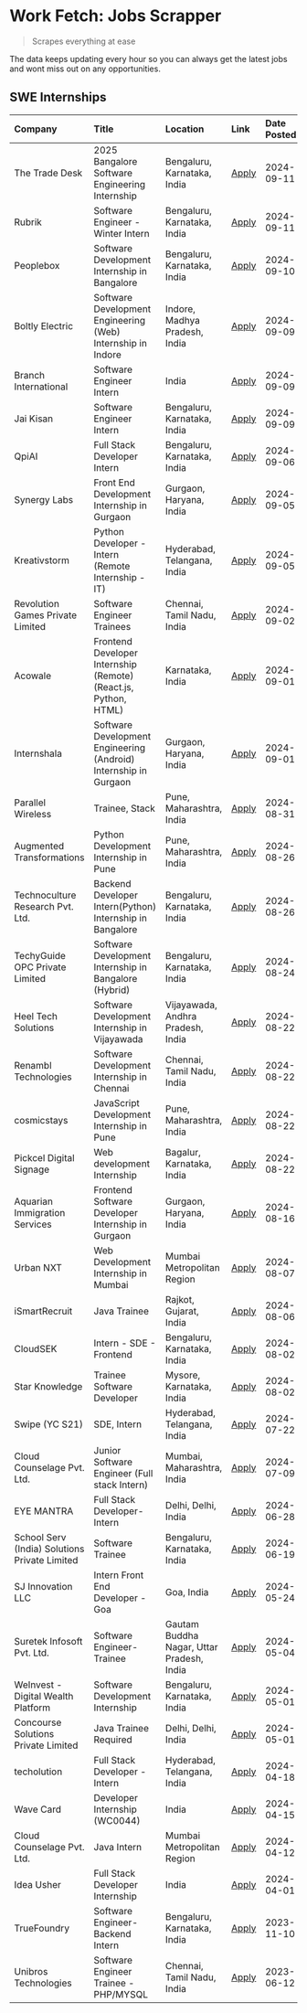 # Work Fetch: Jobs Scrapper
> Scrapes everything at ease

The data keeps updating every hour so you can always get the latest jobs and wont miss out on any opportunities.

## SWE Internships
<!--START_SECTION:workfetch-->
| Company                                       | Title                                                            | Location                                  | Link                                                                                                                                                                                                                                                                                      | Date Posted   |
|:----------------------------------------------|:-----------------------------------------------------------------|:------------------------------------------|:------------------------------------------------------------------------------------------------------------------------------------------------------------------------------------------------------------------------------------------------------------------------------------------|:--------------|
| The Trade Desk                                | 2025 Bangalore Software Engineering Internship                   | Bengaluru, Karnataka, India               | [Apply](https://in.linkedin.com/jobs/view/2025-bangalore-software-engineering-internship-at-the-trade-desk-3987456531?position=5&pageNum=0&refId=Mn3cBNjdcHPToTsR7uNdsw%3D%3D&trackingId=a4ucBkTDj86Mm8rbuRIb6Q%3D%3D&trk=public_jobs_jserp-result_search-card)                           | 2024-09-11    |
| Rubrik                                        | Software Engineer - Winter Intern                                | Bengaluru, Karnataka, India               | [Apply](https://in.linkedin.com/jobs/view/software-engineer-winter-intern-at-rubrik-4006567784?position=8&pageNum=0&refId=Mn3cBNjdcHPToTsR7uNdsw%3D%3D&trackingId=bQTXqVPqg4nCi01CUOfMeg%3D%3D&trk=public_jobs_jserp-result_search-card)                                                  | 2024-09-11    |
| Peoplebox                                     | Software Development Internship in Bangalore                     | Bengaluru, Karnataka, India               | [Apply](https://in.linkedin.com/jobs/view/software-development-internship-in-bangalore-at-peoplebox-4022411601?position=6&pageNum=0&refId=Mn3cBNjdcHPToTsR7uNdsw%3D%3D&trackingId=r8uzNCo9VT%2BGOvkSo%2B4okA%3D%3D&trk=public_jobs_jserp-result_search-card)                              | 2024-09-10    |
| Boltly Electric                               | Software Development Engineering (Web) Internship in Indore      | Indore, Madhya Pradesh, India             | [Apply](https://in.linkedin.com/jobs/view/software-development-engineering-web-internship-in-indore-at-boltly-electric-4021686267?position=10&pageNum=0&refId=Mn3cBNjdcHPToTsR7uNdsw%3D%3D&trackingId=6BwAE01Gpn6SysK4BwRt0w%3D%3D&trk=public_jobs_jserp-result_search-card)              | 2024-09-09    |
| Branch International                          | Software Engineer Intern                                         | India                                     | [Apply](https://in.linkedin.com/jobs/view/software-engineer-intern-at-branch-international-3360513601?position=21&pageNum=0&refId=Mn3cBNjdcHPToTsR7uNdsw%3D%3D&trackingId=5xLBrUtAj9M92eVsMm7oJA%3D%3D&trk=public_jobs_jserp-result_search-card)                                          | 2024-09-09    |
| Jai Kisan                                     | Software Engineer Intern                                         | Bengaluru, Karnataka, India               | [Apply](https://in.linkedin.com/jobs/view/software-engineer-intern-at-jai-kisan-4024075360?position=32&pageNum=0&refId=Mn3cBNjdcHPToTsR7uNdsw%3D%3D&trackingId=hS8pgoOznw2BhtGalujnNA%3D%3D&trk=public_jobs_jserp-result_search-card)                                                     | 2024-09-09    |
| QpiAI                                         | Full Stack Developer Intern                                      | Bengaluru, Karnataka, India               | [Apply](https://in.linkedin.com/jobs/view/full-stack-developer-intern-at-qpiai-4017395346?position=50&pageNum=0&refId=Mn3cBNjdcHPToTsR7uNdsw%3D%3D&trackingId=tTqxE4ErL03HrNflseyieA%3D%3D&trk=public_jobs_jserp-result_search-card)                                                      | 2024-09-06    |
| Synergy Labs                                  | Front End Development Internship in Gurgaon                      | Gurgaon, Haryana, India                   | [Apply](https://in.linkedin.com/jobs/view/front-end-development-internship-in-gurgaon-at-synergy-labs-4018742698?position=25&pageNum=0&refId=Mn3cBNjdcHPToTsR7uNdsw%3D%3D&trackingId=LFxdzpEZSw%2BOEwKsM3YPGA%3D%3D&trk=public_jobs_jserp-result_search-card)                             | 2024-09-05    |
| Kreativstorm                                  | Python Developer - Intern (Remote Internship - IT)               | Hyderabad, Telangana, India               | [Apply](https://in.linkedin.com/jobs/view/python-developer-intern-remote-internship-it-at-kreativstorm-4018537919?position=42&pageNum=0&refId=Mn3cBNjdcHPToTsR7uNdsw%3D%3D&trackingId=0KaRgtw4%2FFlFUoUR%2BCRgJg%3D%3D&trk=public_jobs_jserp-result_search-card)                          | 2024-09-05    |
| Revolution Games Private Limited              | Software Engineer Trainees                                       | Chennai, Tamil Nadu, India                | [Apply](https://in.linkedin.com/jobs/view/software-engineer-trainees-at-revolution-games-private-limited-4015912927?position=43&pageNum=0&refId=Mn3cBNjdcHPToTsR7uNdsw%3D%3D&trackingId=33VUVf6Hxe1lparReTlO9Q%3D%3D&trk=public_jobs_jserp-result_search-card)                            | 2024-09-02    |
| Acowale                                       | Frontend Developer Internship (Remote) (React.js, Python, HTML)  | Karnataka, India                          | [Apply](https://in.linkedin.com/jobs/view/frontend-developer-internship-remote-react-js-python-html-at-acowale-4014663920?position=2&pageNum=0&refId=Mn3cBNjdcHPToTsR7uNdsw%3D%3D&trackingId=w7lBqarYNyrkyckk0%2B0eJg%3D%3D&trk=public_jobs_jserp-result_search-card)                     | 2024-09-01    |
| Internshala                                   | Software Development Engineering (Android) Internship in Gurgaon | Gurgaon, Haryana, India                   | [Apply](https://in.linkedin.com/jobs/view/software-development-engineering-android-internship-in-gurgaon-at-internshala-4015471580?position=9&pageNum=0&refId=Mn3cBNjdcHPToTsR7uNdsw%3D%3D&trackingId=oTy5iGAxAt8yaVXQWT7KMw%3D%3D&trk=public_jobs_jserp-result_search-card)              | 2024-09-01    |
| Parallel Wireless                             | Trainee, Stack                                                   | Pune, Maharashtra, India                  | [Apply](https://in.linkedin.com/jobs/view/trainee-stack-at-parallel-wireless-3905689841?position=48&pageNum=0&refId=Mn3cBNjdcHPToTsR7uNdsw%3D%3D&trackingId=vxES%2BK5Ht2aer4XX4gzxlQ%3D%3D&trk=public_jobs_jserp-result_search-card)                                                      | 2024-08-31    |
| Augmented Transformations                     | Python Development Internship in Pune                            | Pune, Maharashtra, India                  | [Apply](https://in.linkedin.com/jobs/view/python-development-internship-in-pune-at-augmented-transformations-4010741884?position=16&pageNum=0&refId=Mn3cBNjdcHPToTsR7uNdsw%3D%3D&trackingId=4azUhwaCqhZUh8W8fUFJEQ%3D%3D&trk=public_jobs_jserp-result_search-card)                        | 2024-08-26    |
| Technoculture Research Pvt. Ltd.              | Backend Developer Intern(Python) Internship in Bangalore         | Bengaluru, Karnataka, India               | [Apply](https://in.linkedin.com/jobs/view/backend-developer-intern-python-internship-in-bangalore-at-technoculture-research-pvt-ltd-4010744714?position=34&pageNum=0&refId=Mn3cBNjdcHPToTsR7uNdsw%3D%3D&trackingId=83tzVznKe3qZiFRnGbH2bQ%3D%3D&trk=public_jobs_jserp-result_search-card) | 2024-08-26    |
| TechyGuide OPC Private Limited                | Software Development Internship in Bangalore (Hybrid)            | Bengaluru, Karnataka, India               | [Apply](https://in.linkedin.com/jobs/view/software-development-internship-in-bangalore-hybrid-at-techyguide-opc-private-limited-4009591646?position=41&pageNum=0&refId=Mn3cBNjdcHPToTsR7uNdsw%3D%3D&trackingId=vpT1MBtghiTd%2Ff1jvVU%2Biw%3D%3D&trk=public_jobs_jserp-result_search-card) | 2024-08-24    |
| Heel Tech Solutions                           | Software Development Internship in Vijayawada                    | Vijayawada, Andhra Pradesh, India         | [Apply](https://in.linkedin.com/jobs/view/software-development-internship-in-vijayawada-at-heel-tech-solutions-4007906692?position=23&pageNum=0&refId=Mn3cBNjdcHPToTsR7uNdsw%3D%3D&trackingId=EOH5uz8Kgw5LxI23ACJS%2Fw%3D%3D&trk=public_jobs_jserp-result_search-card)                    | 2024-08-22    |
| Renambl Technologies                          | Software Development Internship in Chennai                       | Chennai, Tamil Nadu, India                | [Apply](https://in.linkedin.com/jobs/view/software-development-internship-in-chennai-at-renambl-technologies-4007910299?position=27&pageNum=0&refId=Mn3cBNjdcHPToTsR7uNdsw%3D%3D&trackingId=J48zHzC76JxLFlguPgZ%2BIA%3D%3D&trk=public_jobs_jserp-result_search-card)                      | 2024-08-22    |
| cosmicstays                                   | JavaScript Development Internship in Pune                        | Pune, Maharashtra, India                  | [Apply](https://in.linkedin.com/jobs/view/javascript-development-internship-in-pune-at-cosmicstays-4007904825?position=46&pageNum=0&refId=Mn3cBNjdcHPToTsR7uNdsw%3D%3D&trackingId=787%2B4Pq9KLWhrG4KjkY%2FrA%3D%3D&trk=public_jobs_jserp-result_search-card)                              | 2024-08-22    |
| Pickcel Digital Signage                       | Web development Internship                                       | Bagalur, Karnataka, India                 | [Apply](https://in.linkedin.com/jobs/view/web-development-internship-at-pickcel-digital-signage-4005388106?position=58&pageNum=0&refId=Mn3cBNjdcHPToTsR7uNdsw%3D%3D&trackingId=F9ZhyPhv%2BMD4UdGlpWHnQw%3D%3D&trk=public_jobs_jserp-result_search-card)                                   | 2024-08-22    |
| Aquarian Immigration Services                 | Frontend Software Developer Internship in Gurgaon                | Gurgaon, Haryana, India                   | [Apply](https://in.linkedin.com/jobs/view/frontend-software-developer-internship-in-gurgaon-at-aquarian-immigration-services-4003119832?position=54&pageNum=0&refId=Mn3cBNjdcHPToTsR7uNdsw%3D%3D&trackingId=f7kTx2pZZ%2BkucUIaINeNhA%3D%3D&trk=public_jobs_jserp-result_search-card)      | 2024-08-16    |
| Urban NXT                                     | Web Development Internship in Mumbai                             | Mumbai Metropolitan Region                | [Apply](https://in.linkedin.com/jobs/view/web-development-internship-in-mumbai-at-urban-nxt-3995561641?position=56&pageNum=0&refId=Mn3cBNjdcHPToTsR7uNdsw%3D%3D&trackingId=f34rGxNkuVw9H4HkewO7LA%3D%3D&trk=public_jobs_jserp-result_search-card)                                         | 2024-08-07    |
| iSmartRecruit                                 | Java Trainee                                                     | Rajkot, Gujarat, India                    | [Apply](https://in.linkedin.com/jobs/view/java-trainee-at-ismartrecruit-3992301825?position=26&pageNum=0&refId=Mn3cBNjdcHPToTsR7uNdsw%3D%3D&trackingId=p%2F1uSF9LwMopIOmhfpDNDw%3D%3D&trk=public_jobs_jserp-result_search-card)                                                           | 2024-08-06    |
| CloudSEK                                      | Intern - SDE - Frontend                                          | Bengaluru, Karnataka, India               | [Apply](https://in.linkedin.com/jobs/view/intern-sde-frontend-at-cloudsek-3991574495?position=18&pageNum=0&refId=Mn3cBNjdcHPToTsR7uNdsw%3D%3D&trackingId=UvQsa8J58AGSgvmVT6kQlg%3D%3D&trk=public_jobs_jserp-result_search-card)                                                           | 2024-08-02    |
| Star Knowledge                                | Trainee Software Developer                                       | Mysore, Karnataka, India                  | [Apply](https://in.linkedin.com/jobs/view/trainee-software-developer-at-star-knowledge-3991516161?position=49&pageNum=0&refId=Mn3cBNjdcHPToTsR7uNdsw%3D%3D&trackingId=Pj8cEHHMxf0Jks388oiLSA%3D%3D&trk=public_jobs_jserp-result_search-card)                                              | 2024-08-02    |
| Swipe (YC S21)                                | SDE, Intern                                                      | Hyderabad, Telangana, India               | [Apply](https://in.linkedin.com/jobs/view/sde-intern-at-swipe-yc-s21-3980368092?position=52&pageNum=0&refId=Mn3cBNjdcHPToTsR7uNdsw%3D%3D&trackingId=oJRKd04obeN1XChLje%2BTmA%3D%3D&trk=public_jobs_jserp-result_search-card)                                                              | 2024-07-22    |
| Cloud Counselage Pvt. Ltd.                    | Junior Software Engineer (Full stack Intern)                     | Mumbai, Maharashtra, India                | [Apply](https://in.linkedin.com/jobs/view/junior-software-engineer-full-stack-intern-at-cloud-counselage-pvt-ltd-3967725851?position=14&pageNum=0&refId=Mn3cBNjdcHPToTsR7uNdsw%3D%3D&trackingId=h80tR54pQlzEGgJoYWwZgw%3D%3D&trk=public_jobs_jserp-result_search-card)                    | 2024-07-09    |
| EYE MANTRA                                    | Full Stack Developer- Intern                                     | Delhi, Delhi, India                       | [Apply](https://in.linkedin.com/jobs/view/full-stack-developer-intern-at-eye-mantra-3960988037?position=47&pageNum=0&refId=Mn3cBNjdcHPToTsR7uNdsw%3D%3D&trackingId=WqpxUqfiBXmwA%2BV73Kc7cw%3D%3D&trk=public_jobs_jserp-result_search-card)                                               | 2024-06-28    |
| School Serv (India) Solutions Private Limited | Software Trainee                                                 | Bengaluru, Karnataka, India               | [Apply](https://in.linkedin.com/jobs/view/software-trainee-at-school-serv-india-solutions-private-limited-3953917603?position=20&pageNum=0&refId=Mn3cBNjdcHPToTsR7uNdsw%3D%3D&trackingId=j%2FUYmAeJHssw0rEb3TPZPQ%3D%3D&trk=public_jobs_jserp-result_search-card)                         | 2024-06-19    |
| SJ Innovation LLC                             | Intern Front End Developer - Goa                                 | Goa, India                                | [Apply](https://in.linkedin.com/jobs/view/intern-front-end-developer-goa-at-sj-innovation-llc-3931678611?position=12&pageNum=0&refId=Mn3cBNjdcHPToTsR7uNdsw%3D%3D&trackingId=N2VtS3TdQ%2Bb19Rh2gpB5qg%3D%3D&trk=public_jobs_jserp-result_search-card)                                     | 2024-05-24    |
| Suretek Infosoft Pvt. Ltd.                    | Software Engineer-Trainee                                        | Gautam Buddha Nagar, Uttar Pradesh, India | [Apply](https://in.linkedin.com/jobs/view/software-engineer-trainee-at-suretek-infosoft-pvt-ltd-3916999948?position=37&pageNum=0&refId=Mn3cBNjdcHPToTsR7uNdsw%3D%3D&trackingId=pRZKr1UY%2BG8ttnOFaumfhw%3D%3D&trk=public_jobs_jserp-result_search-card)                                   | 2024-05-04    |
| WeInvest - Digital Wealth Platform            | Software Development Internship                                  | Bengaluru, Karnataka, India               | [Apply](https://in.linkedin.com/jobs/view/software-development-internship-at-weinvest-digital-wealth-platform-3912867225?position=3&pageNum=0&refId=Mn3cBNjdcHPToTsR7uNdsw%3D%3D&trackingId=sNSZDbwFLPeS8caE%2Fzu1Vw%3D%3D&trk=public_jobs_jserp-result_search-card)                      | 2024-05-01    |
| Concourse Solutions Private Limited           | Java Trainee Required                                            | Delhi, Delhi, India                       | [Apply](https://in.linkedin.com/jobs/view/java-trainee-required-at-concourse-solutions-private-limited-3912869388?position=11&pageNum=0&refId=Mn3cBNjdcHPToTsR7uNdsw%3D%3D&trackingId=M%2FD7SXB7f1afWWhzkPLLwA%3D%3D&trk=public_jobs_jserp-result_search-card)                            | 2024-05-01    |
| techolution                                   | Full Stack Developer - Intern                                    | Hyderabad, Telangana, India               | [Apply](https://in.linkedin.com/jobs/view/full-stack-developer-intern-at-techolution-3904814977?position=55&pageNum=0&refId=Mn3cBNjdcHPToTsR7uNdsw%3D%3D&trackingId=%2B%2BAfrgIFB0uEngXAxSqybw%3D%3D&trk=public_jobs_jserp-result_search-card)                                            | 2024-04-18    |
| Wave Card                                     | Developer Internship (WC0044)                                    | India                                     | [Apply](https://in.linkedin.com/jobs/view/developer-internship-wc0044-at-wave-card-3900079966?position=60&pageNum=0&refId=Mn3cBNjdcHPToTsR7uNdsw%3D%3D&trackingId=bJa2OB%2FH4YTpeXt75nHIkQ%3D%3D&trk=public_jobs_jserp-result_search-card)                                                | 2024-04-15    |
| Cloud Counselage Pvt. Ltd.                    | Java Intern                                                      | Mumbai Metropolitan Region                | [Apply](https://in.linkedin.com/jobs/view/java-intern-at-cloud-counselage-pvt-ltd-3896025667?position=38&pageNum=0&refId=Mn3cBNjdcHPToTsR7uNdsw%3D%3D&trackingId=wsxA3TQegSUi0OBzKCQBog%3D%3D&trk=public_jobs_jserp-result_search-card)                                                   | 2024-04-12    |
| Idea Usher                                    | Full Stack Developer Internship                                  | India                                     | [Apply](https://in.linkedin.com/jobs/view/full-stack-developer-internship-at-idea-usher-3879565540?position=22&pageNum=0&refId=Mn3cBNjdcHPToTsR7uNdsw%3D%3D&trackingId=6fCdnokGM2rmLE0uipnyXg%3D%3D&trk=public_jobs_jserp-result_search-card)                                             | 2024-04-01    |
| TrueFoundry                                   | Software Engineer-Backend Intern                                 | Bengaluru, Karnataka, India               | [Apply](https://in.linkedin.com/jobs/view/software-engineer-backend-intern-at-truefoundry-3779508170?position=40&pageNum=0&refId=Mn3cBNjdcHPToTsR7uNdsw%3D%3D&trackingId=tLrwJrz61bd%2BrCFxv9nmjw%3D%3D&trk=public_jobs_jserp-result_search-card)                                         | 2023-11-10    |
| Unibros Technologies                          | Software Engineer Trainee - PHP/MYSQL                            | Chennai, Tamil Nadu, India                | [Apply](https://in.linkedin.com/jobs/view/software-engineer-trainee-php-mysql-at-unibros-technologies-3656599241?position=45&pageNum=0&refId=Mn3cBNjdcHPToTsR7uNdsw%3D%3D&trackingId=CUO85E7%2Fowgyk8ESGykNBw%3D%3D&trk=public_jobs_jserp-result_search-card)                             | 2023-06-12    |
<!--END_SECTION:workfetch-->
